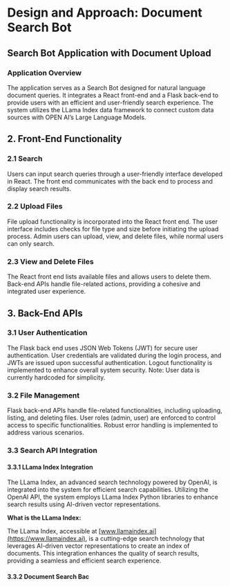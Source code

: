 # Design and Approach: Document Search Bot

## Search Bot Application with Document Upload

### Application Overview

The application serves as a Search Bot designed for natural language document queries. It integrates a React front-end and a Flask back-end to provide users with an efficient and user-friendly search experience. The system utilizes the LLama Index data framework to connect custom data sources with OPEN AI’s Large Language Models.

## 2. Front-End Functionality

### 2.1 Search

Users can input search queries through a user-friendly interface developed in React. The front end communicates with the back end to process and display search results.

### 2.2 Upload Files

File upload functionality is incorporated into the React front end. The user interface includes checks for file type and size before initiating the upload process. Admin users can upload, view, and delete files, while normal users can only search.

### 2.3 View and Delete Files

The React front end lists available files and allows users to delete them. Back-end APIs handle file-related actions, providing a cohesive and integrated user experience.

## 3. Back-End APIs

### 3.1 User Authentication

The Flask back end uses JSON Web Tokens (JWT) for secure user authentication. User credentials are validated during the login process, and JWTs are issued upon successful authentication. Logout functionality is implemented to enhance overall system security. Note: User data is currently hardcoded for simplicity.

### 3.2 File Management

Flask back-end APIs handle file-related functionalities, including uploading, listing, and deleting files. User roles (admin, user) are enforced to control access to specific functionalities. Robust error handling is implemented to address various scenarios.

### 3.3 Search API Integration

#### 3.3.1 LLama Index Integration

The LLama Index, an advanced search technology powered by OpenAI, is integrated into the system for efficient search capabilities. Utilizing the OpenAI API, the system employs LLama Index Python libraries to enhance search results using AI-driven vector representations.

**What is the LLama Index:**

The LLama Index, accessible at [www.llamaindex.ai](https://www.llamaindex.ai), is a cutting-edge search technology that leverages AI-driven vector representations to create an index of documents. This integration enhances the quality of search results, providing a seamless and efficient search experience.

#### 3.3.2 Document Search Bac
